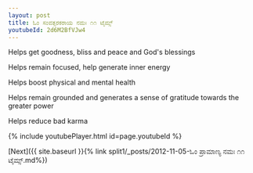 ```yaml
---
layout: post
title: ಓಂ ಸಂವತ್ಸರಕರಾಯ ನಮಃ ೧೧ ಟೈಮ್ಸ್
youtubeId: 2d6M2BfVJw4
---
```

 
 
Helps get goodness, bliss and peace and God's blessings
 
Helps remain focused, help generate inner energy 
 
Helps boost physical and mental health 
 
Helps remain grounded and generates a sense of gratitude towards the greater power 
 
Helps reduce bad karma
 
 
 
 


{% include youtubePlayer.html id=page.youtubeId %}
 
[Next]({{ site.baseurl }}{% link  split1/_posts/2012-11-05-ಓಂ ಪ್ರಾಮಾಣ್ಯ ನಮಃ ೧೧ ಟೈಮ್ಸ್.md%})
 

